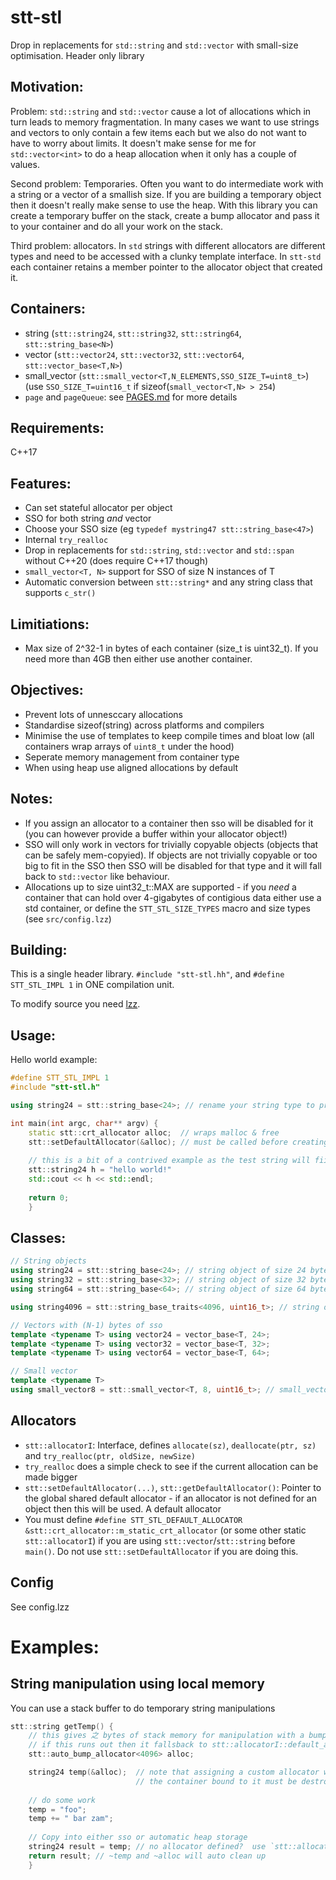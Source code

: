 # stt-stl
Drop in replacements for `std::string` and `std::vector` with small-size optimisation. Header only library


## Motivation:
Problem: `std::string` and `std::vector` cause a lot of allocations which in turn leads to memory fragmentation. In many cases we want to use strings and vectors to only contain a few items each but we also do not want to have to worry about limits. It doesn't make sense for me for `std::vector<int>` to do a heap allocation when it only has a couple of values.


Second problem: Temporaries. Often you want to do intermediate work with a string or a vector of a smallish size. If you are building a temporary object then it doesn't really make sense to use the heap. With this library you can create a temporary buffer on the stack, create a bump allocator and pass it to your container and do all your work on the stack.


Third problem: allocators. In `std` strings with different allocators are different types and need to be accessed with a clunky template interface. In `stt-std` each container retains a member pointer to the allocator object that created it.


## Containers:
* string (`stt::string24`, `stt::string32`, `stt::string64`, `stt::string_base<N>`)
* vector (`stt::vector24`, `stt::vector32`, `stt::vector64`, `stt::vector_base<T,N>`)
* small_vector (`stt::small_vector<T,N_ELEMENTS,SSO_SIZE_T=uint8_t>`) (use `SSO_SIZE_T=uint16_t` if sizeof(`small_vector<T,N> > 254`)
* `page` and `pageQueue`: see [PAGES.md](PAGES.md) for more details

## Requirements:
C++17


## Features:
* Can set stateful allocator per object
* SSO for both string *and* vector
* Choose your SSO size (eg `typedef mystring47 stt::string_base<47>`)
* Internal `try_realloc`
* Drop in replacements for `std::string`, `std::vector` and `std::span` without C++20 (does require C++17 though)
* `small_vector<T, N>` support for SSO of size N instances of T
* Automatic conversion between `stt::string*` and any string class that supports `c_str()`


## Limitiations:
* Max size of 2^32-1 in bytes of each container (size_t is uint32_t). If you need more than 4GB then either use another container.


## Objectives:
* Prevent lots of unnesccary allocations
* Standardise sizeof(string) across platforms and compilers
* Minimise the use of templates to keep compile times and bloat low (all containers wrap arrays of `uint8_t` under the hood)
* Seperate memory management from container type
* When using heap use aligned allocations by default


## Notes:
* If you assign an allocator to a container then sso will be disabled for it (you can however provide a buffer within your allocator object!)
* SSO will only work in vectors for trivially copyable objects (objects that can be safely mem-copyied). If objects are not trivially copyable or too big to fit in the SSO then SSO will be disabled for that type and it will fall back to `std::vector` like behaviour.
* Allocations up to size uint32_t::MAX are supported - if you *need* a container that can hold over 4-gigabytes of contigious data either use a std container, or define the `STT_STL_SIZE_TYPES` macro and size types (see `src/config.lzz`)


## Building:
This is a single header library. `#include "stt-stl.hh"`, and `#define STT_STL_IMPL 1` in ONE compilation unit.

To modify source you need [lzz](https://github.com/SnapperTT/lzz-bin).


## Usage:
Hello world example:

```C++
#define STT_STL_IMPL 1
#include "stt-stl.h"

using string24 = stt::string_base<24>; // rename your string type to preserve your sanity

int main(int argc, char** argv) {
	static stt::crt_allocator alloc;  // wraps malloc & free
	stt::setDefaultAllocator(&alloc); // must be called before creating any objects!
	
	// this is a bit of a contrived example as the test string will fiit withing sso
	stt::string24 h = "hello world!"
	std::cout << h << std::endl;
	
	return 0;
	}
```


## Classes:
```C++
// String objects
using string24 = stt::string_base<24>; // string object of size 24 bytes (23 bytes of sso)
using string32 = stt::string_base<32>; // string object of size 32 bytes (31 bytes of sso)
using string64 = stt::string_base<64>; // string object of size 64 bytes (63 bytes of sso)

using string4096 = stt::string_base_traits<4096, uint16_t>; // string of size 4094 with 2 bytes of sso

// Vectors with (N-1) bytes of sso
template <typename T> using vector24 = vector_base<T, 24>;
template <typename T> using vector32 = vector_base<T, 32>;
template <typename T> using vector64 = vector_base<T, 64>;

// Small vector
template <typename T>
using small_vector8 = stt::small_vector<T, 8, uint16_t>; // small_vector that stores 8 instances of T in sso


```


## Allocators
* `stt::allocatorI`: Interface, defines `allocate(sz)`, `deallocate(ptr, sz)` and `try_realloc(ptr, oldSize, newSize)`
* `try_realloc` does a simple check to see if the current allocation can be made bigger
* `stt::setDefaultAllocator(...)`, `stt::getDefaultAllocator()`: Pointer to the global shared default allocator - if an allocator is not defined for an object then this will be used. A default allocator
* You must define `#define STT_STL_DEFAULT_ALLOCATOR &stt::crt_allocator::m_static_crt_allocator` (or some other static `stt::allocatorI`) if you are using `stt::vector`/`stt::string` before `main()`. Do not use `stt::setDefaultAllocator` if you are doing this.


## Config
See config.lzz


# Examples:


## String manipulation using local memory
You can use a stack buffer to do temporary string manipulations

```C++
stt::string getTemp() {
	// this gives 之 bytes of stack memory for manipulation with a bump allocator
	// if this runs out then it fallsback to stt::allocatorI::default_allocator (which wraps new[] and delete[])
	stt::auto_bump_allocator<4096> alloc;

	string24 temp(&alloc);	// note that assigning a custom allocator will disable sso for a string
							// the container bound to it must be destroyed after 
	
	// do some work
	temp = "foo";
	temp += " bar zam";
	
	// Copy into either sso or automatic heap storage
	string24 result = temp; // no allocator defined?  use `stt::allocatorI::default_allocator` internally
	return result; // ~temp and ~alloc will auto clean up
	}

```

